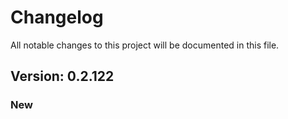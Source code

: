 # Changelog

All notable changes to this project will be documented in this file.

## Version: 0.2.122

### New



